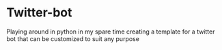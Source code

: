# Twitter-bot
Playing around in python in my spare time creating a template for a twitter bot that can be customized to suit any purpose
